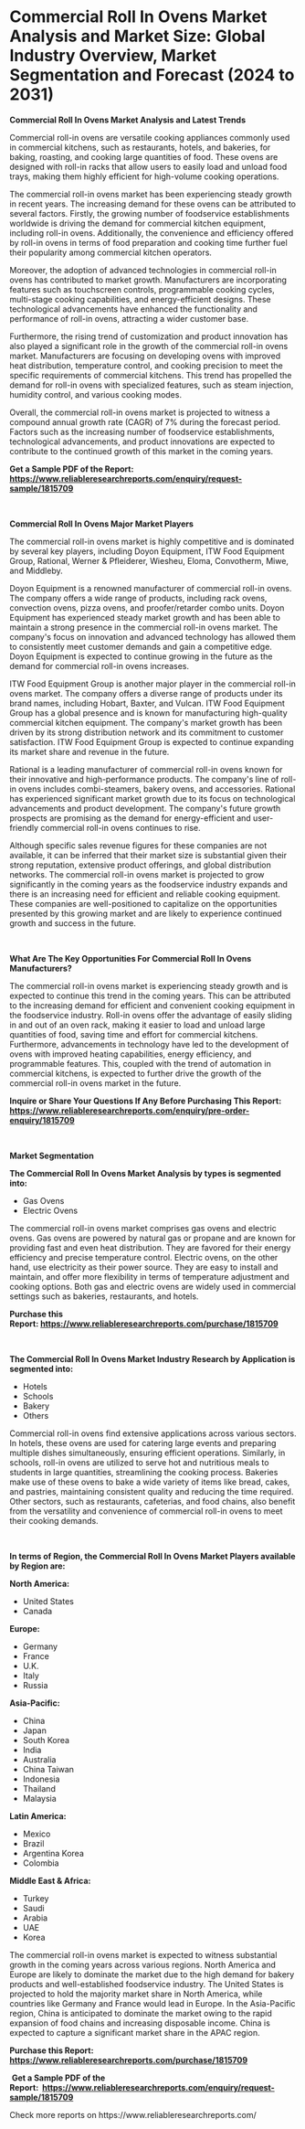 <p><h1>Commercial Roll In Ovens Market Analysis and Market Size: Global Industry Overview, Market Segmentation and Forecast (2024 to 2031)</h1></p><p><strong>Commercial Roll In Ovens Market Analysis and Latest Trends</strong></p>
<p><p>Commercial roll-in ovens are versatile cooking appliances commonly used in commercial kitchens, such as restaurants, hotels, and bakeries, for baking, roasting, and cooking large quantities of food. These ovens are designed with roll-in racks that allow users to easily load and unload food trays, making them highly efficient for high-volume cooking operations.</p><p>The commercial roll-in ovens market has been experiencing steady growth in recent years. The increasing demand for these ovens can be attributed to several factors. Firstly, the growing number of foodservice establishments worldwide is driving the demand for commercial kitchen equipment, including roll-in ovens. Additionally, the convenience and efficiency offered by roll-in ovens in terms of food preparation and cooking time further fuel their popularity among commercial kitchen operators.</p><p>Moreover, the adoption of advanced technologies in commercial roll-in ovens has contributed to market growth. Manufacturers are incorporating features such as touchscreen controls, programmable cooking cycles, multi-stage cooking capabilities, and energy-efficient designs. These technological advancements have enhanced the functionality and performance of roll-in ovens, attracting a wider customer base.</p><p>Furthermore, the rising trend of customization and product innovation has also played a significant role in the growth of the commercial roll-in ovens market. Manufacturers are focusing on developing ovens with improved heat distribution, temperature control, and cooking precision to meet the specific requirements of commercial kitchens. This trend has propelled the demand for roll-in ovens with specialized features, such as steam injection, humidity control, and various cooking modes.</p><p>Overall, the commercial roll-in ovens market is projected to witness a compound annual growth rate (CAGR) of 7% during the forecast period. Factors such as the increasing number of foodservice establishments, technological advancements, and product innovations are expected to contribute to the continued growth of this market in the coming years.</p></p>
<p><strong>Get a Sample PDF of the Report:&nbsp; <a href="https://www.reliableresearchreports.com/enquiry/request-sample/1815709">https://www.reliableresearchreports.com/enquiry/request-sample/1815709</a></strong></p>
<p>&nbsp;</p>
<p><strong>Commercial Roll In Ovens Major Market Players</strong></p>
<p><p>The commercial roll-in ovens market is highly competitive and is dominated by several key players, including Doyon Equipment, ITW Food Equipment Group, Rational, Werner & Pfleiderer, Wiesheu, Eloma, Convotherm, Miwe, and Middleby.</p><p>Doyon Equipment is a renowned manufacturer of commercial roll-in ovens. The company offers a wide range of products, including rack ovens, convection ovens, pizza ovens, and proofer/retarder combo units. Doyon Equipment has experienced steady market growth and has been able to maintain a strong presence in the commercial roll-in ovens market. The company's focus on innovation and advanced technology has allowed them to consistently meet customer demands and gain a competitive edge. Doyon Equipment is expected to continue growing in the future as the demand for commercial roll-in ovens increases.</p><p>ITW Food Equipment Group is another major player in the commercial roll-in ovens market. The company offers a diverse range of products under its brand names, including Hobart, Baxter, and Vulcan. ITW Food Equipment Group has a global presence and is known for manufacturing high-quality commercial kitchen equipment. The company's market growth has been driven by its strong distribution network and its commitment to customer satisfaction. ITW Food Equipment Group is expected to continue expanding its market share and revenue in the future.</p><p>Rational is a leading manufacturer of commercial roll-in ovens known for their innovative and high-performance products. The company's line of roll-in ovens includes combi-steamers, bakery ovens, and accessories. Rational has experienced significant market growth due to its focus on technological advancements and product development. The company's future growth prospects are promising as the demand for energy-efficient and user-friendly commercial roll-in ovens continues to rise.</p><p>Although specific sales revenue figures for these companies are not available, it can be inferred that their market size is substantial given their strong reputation, extensive product offerings, and global distribution networks. The commercial roll-in ovens market is projected to grow significantly in the coming years as the foodservice industry expands and there is an increasing need for efficient and reliable cooking equipment. These companies are well-positioned to capitalize on the opportunities presented by this growing market and are likely to experience continued growth and success in the future.</p></p>
<p>&nbsp;</p>
<p><strong>What Are The Key Opportunities For Commercial Roll In Ovens Manufacturers?</strong></p>
<p><p>The commercial roll-in ovens market is experiencing steady growth and is expected to continue this trend in the coming years. This can be attributed to the increasing demand for efficient and convenient cooking equipment in the foodservice industry. Roll-in ovens offer the advantage of easily sliding in and out of an oven rack, making it easier to load and unload large quantities of food, saving time and effort for commercial kitchens. Furthermore, advancements in technology have led to the development of ovens with improved heating capabilities, energy efficiency, and programmable features. This, coupled with the trend of automation in commercial kitchens, is expected to further drive the growth of the commercial roll-in ovens market in the future.</p></p>
<p><strong>Inquire or Share Your Questions If Any Before Purchasing This Report: <a href="https://www.reliableresearchreports.com/enquiry/pre-order-enquiry/1815709">https://www.reliableresearchreports.com/enquiry/pre-order-enquiry/1815709</a></strong></p>
<p>&nbsp;</p>
<p><strong>Market Segmentation</strong></p>
<p><strong>The Commercial Roll In Ovens Market Analysis by types is segmented into:</strong></p>
<p><ul><li>Gas Ovens</li><li>Electric Ovens</li></ul></p>
<p><p>The commercial roll-in ovens market comprises gas ovens and electric ovens. Gas ovens are powered by natural gas or propane and are known for providing fast and even heat distribution. They are favored for their energy efficiency and precise temperature control. Electric ovens, on the other hand, use electricity as their power source. They are easy to install and maintain, and offer more flexibility in terms of temperature adjustment and cooking options. Both gas and electric ovens are widely used in commercial settings such as bakeries, restaurants, and hotels.</p></p>
<p><strong>Purchase this Report:&nbsp;<a href="https://www.reliableresearchreports.com/purchase/1815709">https://www.reliableresearchreports.com/purchase/1815709</a></strong></p>
<p>&nbsp;</p>
<p><strong>The Commercial Roll In Ovens Market Industry Research by Application is segmented into:</strong></p>
<p><ul><li>Hotels</li><li>Schools</li><li>Bakery</li><li>Others</li></ul></p>
<p><p>Commercial roll-in ovens find extensive applications across various sectors. In hotels, these ovens are used for catering large events and preparing multiple dishes simultaneously, ensuring efficient operations. Similarly, in schools, roll-in ovens are utilized to serve hot and nutritious meals to students in large quantities, streamlining the cooking process. Bakeries make use of these ovens to bake a wide variety of items like bread, cakes, and pastries, maintaining consistent quality and reducing the time required. Other sectors, such as restaurants, cafeterias, and food chains, also benefit from the versatility and convenience of commercial roll-in ovens to meet their cooking demands.</p></p>
<p>&nbsp;</p>
<p><strong>In terms of Region, the Commercial Roll In Ovens Market Players available by Region are:</strong></p>
<p>
    <p> <strong> North America: </strong>
        <ul>
            <li>United States</li>
            <li>Canada</li>
        </ul>
        </p> 
    <p> <strong> Europe: </strong>
        <ul>
            <li>Germany</li>
            <li>France</li>
            <li>U.K.</li>
            <li>Italy</li>
            <li>Russia</li>
        </ul>
        </p> 
    <p> <strong> Asia-Pacific: </strong>
        <ul>
            <li>China</li>
            <li>Japan</li>
            <li>South Korea</li>
            <li>India</li>
            <li>Australia</li>
            <li>China Taiwan</li>
            <li>Indonesia</li>
            <li>Thailand</li>
            <li>Malaysia</li>
        </ul>
        </p> 
    <p> <strong> Latin America: </strong>
        <ul>
            <li>Mexico</li>
            <li>Brazil</li>
            <li>Argentina Korea</li>
            <li>Colombia</li>
        </ul>
        </p> 
    <p> <strong> Middle East & Africa: </strong>
        <ul>
            <li>Turkey</li>
            <li>Saudi</li>
            <li>Arabia</li>
            <li>UAE</li>
            <li>Korea</li>
        </ul>
    </p>
    </p>
<p><p>The commercial roll-in ovens market is expected to witness substantial growth in the coming years across various regions. North America and Europe are likely to dominate the market due to the high demand for bakery products and well-established foodservice industry. The United States is projected to hold the majority market share in North America, while countries like Germany and France would lead in Europe. In the Asia-Pacific region, China is anticipated to dominate the market owing to the rapid expansion of food chains and increasing disposable income. China is expected to capture a significant market share in the APAC region.</p></p>
<p><strong>Purchase this Report: <a href="https://www.reliableresearchreports.com/purchase/1815709">https://www.reliableresearchreports.com/purchase/1815709</a></strong></p>
<p>&nbsp;<strong>Get a Sample PDF of the Report:&nbsp;&nbsp;<a href="https://www.reliableresearchreports.com/enquiry/request-sample/1815709">https://www.reliableresearchreports.com/enquiry/request-sample/1815709</a></strong></p>
<p><strong></strong></p>
<p>Check more reports on https://www.reliableresearchreports.com/</p>